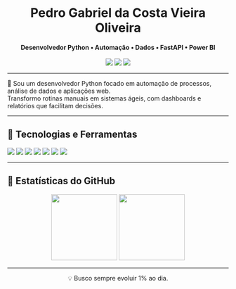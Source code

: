 <h1 align="center">Pedro Gabriel da Costa Vieira Oliveira</h1>

<p align="center">
  <b>Desenvolvedor Python • Automação • Dados • FastAPI • Power BI</b><br>
  <br>
  <a href="https://linkedin.com/in/seu-link" target="_blank"><img src="https://img.shields.io/badge/-LinkedIn-0077B5?style=flat&logo=linkedin&logoColor=white"/></a>
  <a href="mailto:seu-email@gmail.com"><img src="https://img.shields.io/badge/-Gmail-D14836?style=flat&logo=gmail&logoColor=white"/></a>
  <img src="https://img.shields.io/github/followers/devpedroolivier?label=Followers&style=flat&logo=github" />
</p>

---

🎯 Sou um desenvolvedor Python focado em automação de processos, análise de dados e aplicações web.  
Transformo rotinas manuais em sistemas ágeis, com dashboards e relatórios que facilitam decisões.

---

## 🚀 Tecnologias e Ferramentas
<p>
  <img src="https://img.shields.io/badge/Python-3776AB?style=for-the-badge&logo=python&logoColor=white"/>
  <img src="https://img.shields.io/badge/Selenium-43B02A?style=for-the-badge&logo=selenium&logoColor=white"/>
  <img src="https://img.shields.io/badge/Pandas-150458?style=for-the-badge&logo=pandas&logoColor=white"/>
  <img src="https://img.shields.io/badge/FastAPI-009688?style=for-the-badge&logo=fastapi&logoColor=white"/>
  <img src="https://img.shields.io/badge/Power%20BI-F2C811?style=for-the-badge&logo=powerbi&logoColor=black"/>
  <img src="https://img.shields.io/badge/Docker-2496ED?style=for-the-badge&logo=docker&logoColor=white"/>
  <img src="https://img.shields.io/badge/Git-F05032?style=for-the-badge&logo=git&logoColor=white"/>
</p>

---

## 📝 Estatísticas do GitHub
<p align="center">
  <img src="https://github-readme-stats.vercel.app/api?username=devpedroolivier&show_icons=true&theme=github_dark&count_private=true" height="150" />
  <img src="https://github-readme-stats.vercel.app/api/top-langs/?username=devpedroolivier&layout=compact&theme=github_dark" height="150" />
</p>

---

<p align="center">💡 Busco sempre evoluir 1% ao dia.</p>


<!--
**devpedroolivier/devpedroolivier** is a ✨ _special_ ✨ repository because its `README.md` (this file) appears on your GitHub profile.

Here are some ideas to get you started:

- 🔭 I’m currently working on ...
- 🌱 I’m currently learning ...
- 👯 I’m looking to collaborate on ...
- 🤔 I’m looking for help with ...
- 💬 Ask me about ...
- 📫 How to reach me: ...
- 😄 Pronouns: ...
- ⚡ Fun fact: ...
-->
